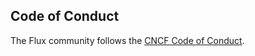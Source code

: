 ## Code of Conduct

The Flux community follows the [CNCF Code of Conduct](https://github.com/cncf/foundation/blob/master/code-of-conduct.md).
